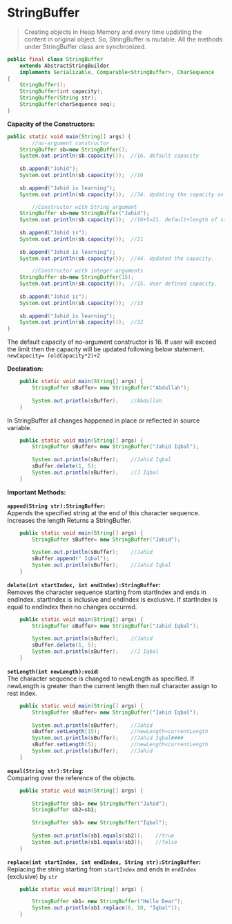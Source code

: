 # StringBuffer
>Creating objects in Heap Memory and every time updating the content in original object. So, StringBuffer is mutable. All the methods under StringBuffer class are synchronized.

```java
public final class StringBuffer
    extends AbstractStringBuilder
    implements Serializable, Comparable<StringBuffer>, CharSequence
{
	StringBuffer();
	StringBuffer(int capacity);
	StringBuffer(String str);
	StringBuffer(charSequence seq);
}	
```

**Capacity of the Constructors:**  
```java
public static void main(String[] args) {
		//no-argument constructor
	StringBuffer sb=new StringBuffer();
	System.out.println(sb.capacity());	//16. default capacity
		
	sb.append("Jahid");
	System.out.println(sb.capacity());	//16
		
	sb.append("Jahid is learning");
	System.out.println(sb.capacity());	//34. Updating the capacity as the string exceeded the limit.

		//Constructor with String argument
	StringBuffer sb=new StringBuffer("Jahid");
	System.out.println(sb.capacity());	//16+5=21. default+length of string
		
	sb.append("Jahid is");
	System.out.println(sb.capacity());	//21
		
	sb.append("Jahid is learning");
	System.out.println(sb.capacity());	//44. Updated the capacity.

		//Constructor with integer arguments
	StringBuffer sb=new StringBuffer(15);
	System.out.println(sb.capacity());	//15. User defined capacity.
		
	sb.append("Jahid is");
	System.out.println(sb.capacity());	//15
		
	sb.append("Jahid is learning");
	System.out.println(sb.capacity());	//32
}
```
The default capacity of no-argument constructor is 16. If user will exceed the limit then the capacity will be updated following below statement.  
`newCapacity= (oldCapacity*2)+2`

**Declaration:**
```java
	public static void main(String[] args) {
		StringBuffer sBuffer= new StringBuffer("Abdullah");
		
		System.out.println(sBuffer);	//Abdullah
	}
```

In StringBuffer all changes happened in place or reflected in source variable.
```java
	public static void main(String[] args) {
		StringBuffer sBuffer= new StringBuffer("Jahid Iqbal");
		
		System.out.println(sBuffer);	//Jahid Iqbal
		sBuffer.delete(1, 5);
		System.out.println(sBuffer);	//J Iqbal
	}
```
**Important Methods:**  

**`append(String str):StringBuffer`:**  
Appends the specified string at the end of this character sequence. Increases the length Returns a StringBuffer.

```java
	public static void main(String[] args) {
		StringBuffer sBuffer= new StringBuffer("Jahid");
		
		System.out.println(sBuffer);	//Jahid
		sBuffer.append(" Iqbal");
		System.out.println(sBuffer);	//Jahid Iqbal
	}
```

**`delete(int startIndex, int endIndex):StringBuffer`:**  
Removes the character sequence starting from startIndex and ends in endIndex. startIndex is inclusive and endIndex is exclusive. If startIndex is equal to endIndex then no changes occurred.
```java
	public static void main(String[] args) {
		StringBuffer sBuffer= new StringBuffer("Jahid Iqbal");
		
		System.out.println(sBuffer);	//Jahid
		sBuffer.delete(1, 5);
		System.out.println(sBuffer);	//J Iqbal
	}
```

**`setLength(int newLength):void`:**  
The character sequence is changed to newLength as specified. If newLength is greater than the current length then null character assign to rest index.
```java
	public static void main(String[] args) {
		StringBuffer sBuffer= new StringBuffer("Jahid Iqbal");
		
		System.out.println(sBuffer);	//Jahid
		sBuffer.setLength(15);          //newLength>currentLength
		System.out.println(sBuffer);	//Jahid Iqbal####
		sBuffer.setLength(5);           //newLength<currentLength
		System.out.println(sBuffer);	//Jahid
    }
```
**`equal(String str):String`:**  
Comparing over the reference of the objects.
```java
	public static void main(String[] args) {
		
		StringBuffer sb1= new StringBuffer("Jahid");
		StringBuffer sb2=sb1;
		
		StringBuffer sb3= new StringBuffer("Iqbal");
		
		System.out.println(sb1.equals(sb2));	//true
		System.out.println(sb1.equals(sb3));	//false
	}
```
**`replace(int startIndex, int endIndex, String str):StringBuffer`:**  
Replacing the string starting from `startIndex` and ends in `endIndex` (exclusive) by `str`
```java
	public static void main(String[] args) {

		StringBuffer sb1= new StringBuffer("Hello Dear");
		System.out.println(sb1.replace(6, 10, "Iqbal"));
	}
```